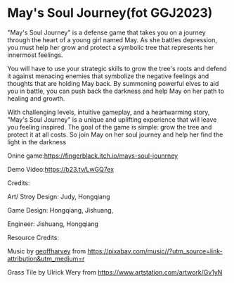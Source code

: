 # May's Soul Journey(fot GGJ2023)

"May's Soul Journey" is a defense game that takes you on a journey through the heart of a young girl named May. As she battles depression, you must help her grow and protect a symbolic tree that represents her innermost feelings.

You will have to use your strategic skills to grow the tree's roots and defend it against menacing enemies that symbolize the negative feelings and thoughts that are holding May back. By summoning powerful elves to aid you in battle, you can push back the darkness and help May on her path to healing and growth.

With challenging levels, intuitive gameplay, and a heartwarming story, "May's Soul Journey" is a unique and uplifting experience that will leave you feeling inspired. The goal of the game is simple: grow the tree and protect it at all costs. So join May on her soul journey and help her find the light in the darkness

Onine game:https://fingerblack.itch.io/mays-soul-jounrney

Demo Video:https://b23.tv/LwGQ7ex

Credits:

Art/ Stroy Design: Judy, Hongqiang

Game Design: Hongqiang, Jishuang,

Engineer: Jishuang, Hongqiang

Resource Credits:

Music by [geoffharvey](https://pixabay.com/users/geoffharvey-9096471/?utm_source=link-attributi)  from https://pixabay.com/music//?utm_source=link-attribution&utm_medium=r

Grass Tile by Ulrick Wery from https://www.artstation.com/artwork/Gv1yN
